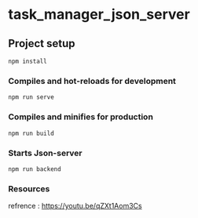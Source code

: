 # task_manager_json_server

## Project setup
```
npm install
```

### Compiles and hot-reloads for development
```
npm run serve
```

### Compiles and minifies for production
```
npm run build
```

### Starts Json-server
```
npm run backend
```

### Resources
refrence : https://youtu.be/qZXt1Aom3Cs
